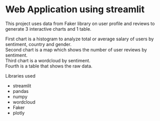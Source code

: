 # Web Application using streamlit

This project uses data from Faker library on user profile and reviews to generate 3 interactive charts and 1 table.

First chart is a histogram to analyze total or average salary of users by sentiment, country and gender.</br>
Second chart is a map which shows the number of user reviews by sentiment.</br>
Third chart is a wordcloud by sentiment.</br>
Fourth is a table that shows the raw data.</br>

Libraries used
* streamlit
* pandas
* numpy
* wordcloud
* Faker
* plotly
